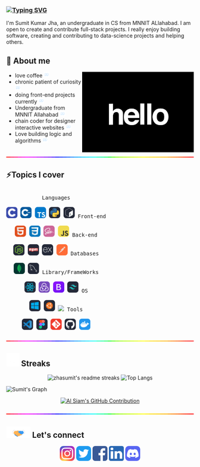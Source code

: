 ### [![Typing SVG](https://readme-typing-svg.demolab.com?font=Lexend&weight=500&size=40&pause=500&color=049EDB&center=true&random=false&width=500&height=65&lines=Hi+%F0%9F%91%8B!++I+am+Sumit+Jha;I'm+a+Full+stack+developer)](https://git.io/typing-svg)

I'm Sumit Kumar Jha, an undergraduate in CS from MNNIT ALlahabad. I am open to create and contribute full-stack projects. I really enjoy building software, creating and contributing to data-science projects and helping others.
<br> 

<div>

## 📎 About me
<img align='right' src='./images/hi.gif' width='300'>

-   love coffee
    <img src="./images/em.gif" width=15>
-   chronic patient of curiosity
    <img src="./images/em.gif" width=15>
-   doing front-end projects currently
    <img src="./images/em.gif" width=15>
-   Undergraduate from MNNIT Allahabad
    <img src="./images/em.gif" width=15>
-   chain coder for designer interactive websites
    <img src="./images/em.gif" width=15>
-   Love building logic and algorithms
    <img src="./images/em.gif" width=15>

</div>
<img src="./images/hr.gif" height=2 width=100%>

## ⚡Topics I cover
<p style="display: inline-block;" align="center">
  <kbd>
    <kbd>Languages</kbd>
    <br>
    <br>
    <img width="30px" src="./icons/C.svg" /> 
    <img width="30px" src="./icons/Cpp.svg" /> 
    <img width="30px" src="./icons/TypeScript.svg" /> 
    <img width="30px" src="./icons/Python-Dark.svg" /> 
    <img width="30px" src="./icons/Bash-Dark.svg" /> 
  </kbd>
  <kbd>
    <kbd>Front-end</kbd>
    <br>
    <br>
    <img width="30px" src="./icons/HTML.svg" /> 
    <img width="30px" src="./icons/CSS.svg" /> 
    <img width="30px" src="./icons/Sass.svg" /> 
    <img width="30px" src="./icons/JavaScript.svg" /> 
  </kbd>
  <kbd>
    <kbd>Back-end</kbd>
    <br>
    <br>
    <img width="30px" src="./icons/NodeJS-Dark.svg" /> 
    <img width="30px" src="./icons/Npm-Dark.svg" /> 
    <img width="30px" src="./icons/ExpressJS-Dark.svg" /> 
    <img width="30px" src="./icons/Postman.svg" /> 
  </kbd>
  <kbd>
    <kbd>Databases</kbd>
    <br>
    <br>
    <img width="30px" src="./icons/MongoDB.svg" /> 
    <img width="30px" src="./icons/MySQL-Dark.svg" /> 
  </kbd>
  <kbd>
    <kbd>Library/FrameWorks</kbd>
    <br>
    <br>
    <img width="30px" src="./icons/React-Dark.svg" /> 
    <img width="30px" src="./icons/Redux.svg" /> 
    <img width="30px" src="./icons/Bootstrap.svg" /> 
    <img width="30px" src="./icons/TailwindCSS-Dark.svg" /> 
  </kbd>
  <kbd>
    <kbd>OS</kbd>
    <br>
    <br>
    <img width="30px" src="./icons/Windows-Dark.svg" /> 
    <img width="30px" src="./icons/Ubuntu-Dark.svg" /> 
    <img width="30px" src="https://cdn.jsdelivr.net/gh/devicons/devicon/icons/android/android-original.svg" />
  </kbd>
  <kbd>
    <kbd>Tools</kbd>
    <br>
    <br>
    <img width="30px" src="./icons/VSCode-Dark.svg" /> 
    <img width="30px" src="./icons/Figma-Dark.svg" /> 
    <img width="30px" src="./icons/Git.svg" /> 
    <img width="30px" src="./icons/Github-Dark.svg" /> 
    <img width="30px" src="./icons/Docker.svg" /> 
  </kbd>
</p>

<img src="./images/hr.gif" height=2 width=100%>

## <img src="./images/activity.gif" height=35> Streaks
<p  align="center">
<img src="https://github-readme-streak-stats.herokuapp.com/?user=zhasumit&theme=tokyonight_duo&hide_border=true" alt="zhasumit's readme streaks" />
<img  src="https://github-readme-stats.vercel.app/api/top-langs/?username=zhasumit&layout=compact&theme=tokyonight&bg_color=ffffff00&hide_border=true" alt="Top Langs" />
</p>


![Sumit's Graph](https://github-readme-activity-graph.vercel.app/graph?username=zhasumit&custom_title=Sumit's%20activity%20Graph&bg_color=0D1117&color=7F3FBF&line=7F3FBF&point=7F3FBF&area_color=FFFFFF&title_color=FFFFFF&area=true)

<p align="center">
  <a href="https://github.com/zhasumit">
    <img src="https://github-profile-summary-cards.vercel.app/api/cards/profile-details?username=zhasumit&theme=radical" alt="Al Siam's GitHub Contribution"/>
  </a>
</p>
<img src="./images/hr.gif" height=2 width=100%>

## <img src="./images/meet.gif" height=30> Let's connect 

<p  align=center>
<a href="https://www.instagram.com/sumit__zha/"  target="_blank"><img  src='./icons/Instagram.svg'  alt='instagram'  height='40'></a>
<a  href="https://twitter.com/zha__sumit"  target="_blank"><img  src='./images/Twitter.svg'  alt='twitter'  height='40'></a> 
<a  href="https://www.facebook.com/profile.php?id=100016599376777&mibextid=ZbWKwL"  target="_blank"><img  src='./images/fb.png'  alt='facebook'  height='40'></a> 
<a  href="https://www.linkedin.com/in/sumitzha/"  target="_blank"><img  src='./images/linkedin.png'  alt='linkedin'  height='40'></a> 
<a  href="https://discord.com/users/1175051594723774607"  target="_blank"><img  src='./images/Discord.svg'  alt='discord'  height='40'></a></p>

<br />